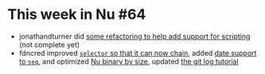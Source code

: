 # This week in Nu #64

* jonathandturner did [some refactoring to help add support for scripting](https://github.com/nushell/nushell/pull/2737) (not complete yet)
* fdncred improved [`selector` so that it can now chain](https://github.com/nushell/nushell/pull/2739), added [date support to `seq`](https://github.com/nushell/nushell/pull/2746), and optimized [Nu binary by size](https://github.com/nushell/nushell/pull/2747), updated [the git log tutorial](https://github.com/nushell/cookbook/pull/21)
